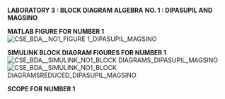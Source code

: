 **LABORATORY 3 : BLOCK DIAGRAM ALGEBRA**
**NO. 1 : DIPASUPIL AND MAGSINO**

**MATLAB FIGURE FOR NUMBER 1**
![CSE_BDA__NO1_FIGURE 1_DIPASUPIL_MAGSINO](https://github.com/paolodipasupil/CSE_BLOCKDIAGRAMALGEBRA_ME_4203_GROUP4_2024/assets/161013460/1c509b1a-5866-4ec4-88b8-0ad445ae4169)

**SIMULINK BLOCK DIAGRAM FIGURES FOR NUMBER 1**
![CSE_BDA__SIMULINK_NO1_BLOCK DIAGRAMS_DIPASUPIL_MAGSINO](https://github.com/paolodipasupil/CSE_BLOCKDIAGRAMALGEBRA_ME_4203_GROUP4_2024/assets/161013460/31b3a795-7564-4183-8188-011a2ccdbfd3)
![CSE_BDA__SIMULINK_NO1_BLOCK DIAGRAMSREDUCED_DIPASUPIL_MAGSINO](https://github.com/paolodipasupil/CSE_BLOCKDIAGRAMALGEBRA_ME_4203_GROUP4_2024/assets/161013460/72a1ae98-9f0e-4b71-95a6-92987d64b8d2)

**SCOPE FOR NUMBER 1**
